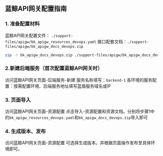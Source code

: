## 蓝鲸API网关配置指南

### 1. 准备配置材料
蓝鲸API网关配置文件： `./support-files/apigw/bk_apigw_resources_devops.yaml`
接口配套文档：`./support-files/apigw/bk_apigw_docs_devops.zip`
```bash
zip -r bk_apigw_docs_devops.zip ./support-files/apigw/bk_apigw_docs_devops
```

### 2.新建后端服务（首次配置蓝鲸API网关时）
访问蓝鲸API网关页面-后端服务-新建
服务名称填写：`backend-1`
各环境的服务配置：按需配置环境、后端服务地址填写蓝盾服务域名或IP

### 3. 页面导入
访问蓝鲸API网关页面-资源配置
点击导入-资源配置和资源文档。分别将步骤1中的`bk_apigw_resources_devops.yaml`和`bk_apigw_docs_devops.zip`导入即可

### 4. 生成版本、发布
访问蓝鲸API网关页面-资源配置 可选择生成版本。并根据页面操作发布至具体环境即可。